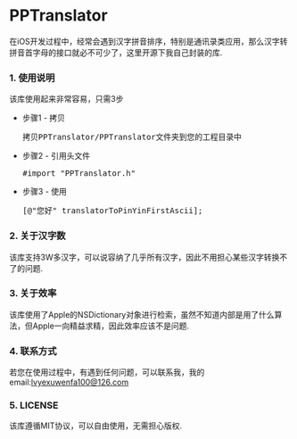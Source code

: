 # PPTranslator

在iOS开发过程中，经常会遇到汉字拼音排序，特别是通讯录类应用，那么汉字转拼音首字母的接口就必不可少了，这里开源下我自己封装的库.

### 1. 使用说明
该库使用起来非常容易，只需3步

* 步骤1 - 拷贝
	<pre>拷贝PPTranslator/PPTranslator文件夹到您的工程目录中</pre>
* 步骤2 - 引用头文件
	<pre>#import "PPTranslator.h"</pre>
* 步骤3 - 使用
	<pre>[@"您好" translatorToPinYinFirstAscii];</pre>

### 2. 关于汉字数
该库支持3W多汉字，可以说容纳了几乎所有汉字，因此不用担心某些汉字转换不了的问题.

### 3. 关于效率
该库使用了Apple的NSDictionary对象进行检索，虽然不知道内部是用了什么算法，但Apple一向精益求精，因此效率应该不是问题.

### 4. 联系方式
若您在使用过程中，有遇到任何问题，可以联系我，我的email:lvyexuwenfa100@126.com

### 5. LICENSE
该库遵循MIT协议，可以自由使用，无需担心版权.



